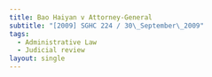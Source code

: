 ```yaml
---
title: Bao Haiyan v Attorney-General
subtitle: "[2009] SGHC 224 / 30\_September\_2009"
tags:
  - Administrative Law
  - Judicial review
layout: single
---
```


